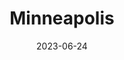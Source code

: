 ---
title: "Minneapolis"
cc-type: city
county:
  - Hennepin County
date: 2023-06-24
hashtag: "minneapolis"
neighborhoods:
  - Loring Park
related:
  - Saint Paul
state:
  - Minnesota  
subdivision-of:
  - Twin Cities
tags:
  - city
---